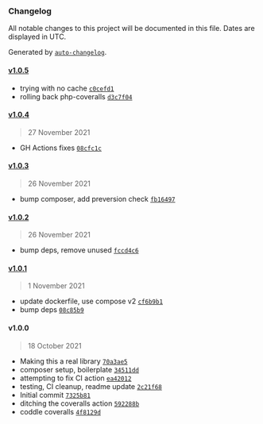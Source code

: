 ### Changelog

All notable changes to this project will be documented in this file. Dates are displayed in UTC.

Generated by [`auto-changelog`](https://github.com/CookPete/auto-changelog).

#### [v1.0.5](https://github.com/ideasonpurpose/wp-admin-separators/compare/v1.0.4...v1.0.5)

- trying with no cache [`c0cefd1`](https://github.com/ideasonpurpose/wp-admin-separators/commit/c0cefd1db5ec2750b2c12b34b07fa4732c4e65eb)
- rolling back php-coveralls [`d3c7f04`](https://github.com/ideasonpurpose/wp-admin-separators/commit/d3c7f04b56af734d35e1f778b0d1394e8b6ddee7)

#### [v1.0.4](https://github.com/ideasonpurpose/wp-admin-separators/compare/v1.0.3...v1.0.4)

> 27 November 2021

- GH Actions fixes [`08cfc1c`](https://github.com/ideasonpurpose/wp-admin-separators/commit/08cfc1c0ec3296828fee4fe6a536ecb54f72a235)

#### [v1.0.3](https://github.com/ideasonpurpose/wp-admin-separators/compare/v1.0.2...v1.0.3)

> 26 November 2021

- bump composer, add preversion check [`fb16497`](https://github.com/ideasonpurpose/wp-admin-separators/commit/fb16497f66154a6f8c523cdbbf5d32b1f6bb0094)

#### [v1.0.2](https://github.com/ideasonpurpose/wp-admin-separators/compare/v1.0.1...v1.0.2)

> 26 November 2021

- bump deps, remove unused [`fccd4c6`](https://github.com/ideasonpurpose/wp-admin-separators/commit/fccd4c6d596d332d6bcb511d91f5b97801c27064)

#### [v1.0.1](https://github.com/ideasonpurpose/wp-admin-separators/compare/v1.0.0...v1.0.1)

> 1 November 2021

- update dockerfile, use compose v2 [`cf6b9b1`](https://github.com/ideasonpurpose/wp-admin-separators/commit/cf6b9b1c6fddf8beda9481182e8db25ff93c6c66)
- bump deps [`08c85b9`](https://github.com/ideasonpurpose/wp-admin-separators/commit/08c85b9e7bec36058aea4ebe8d2285a430a49116)

#### v1.0.0

> 18 October 2021

- Making this a real library [`70a3ae5`](https://github.com/ideasonpurpose/wp-admin-separators/commit/70a3ae520699627801dad7f400b311e0c165edf6)
- composer setup, boilerplate [`34511dd`](https://github.com/ideasonpurpose/wp-admin-separators/commit/34511ddf5da7d49f76a6656686e7624e843ce525)
- attempting to fix CI action [`ea42012`](https://github.com/ideasonpurpose/wp-admin-separators/commit/ea420128f752cee72eccf858c98c83ea7e051aae)
- testing, CI cleanup, readme update [`2c21f68`](https://github.com/ideasonpurpose/wp-admin-separators/commit/2c21f68fd70cad578d869975c3edde191ec6c0c2)
- Initial commit [`7325b81`](https://github.com/ideasonpurpose/wp-admin-separators/commit/7325b81218c9baf236ababbc5d017a04b72c5c4b)
- ditching the coveralls action [`592288b`](https://github.com/ideasonpurpose/wp-admin-separators/commit/592288be31d381a8ad90de992510191a71c8b12a)
- coddle coveralls [`4f8129d`](https://github.com/ideasonpurpose/wp-admin-separators/commit/4f8129dd512dd65e9e26a75a29745380f3de312f)
